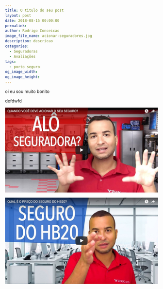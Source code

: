 ```yaml
---
title: O titulo do seu post
layout: post
date: 2018-08-15 00:00:00
permalink:
author: Rodrigo Conceicao
image_file_name: acionar-seguradores.jpg
description: descricao
categories:
  - Seguradoras
  - Avaliações
tags:
  - porto seguro
og_image_width:
og_image_height:
---
```


oi eu sou muito bonito

defdwfd

![](/uploads/acionar-seguradores.JPG)

![](/uploads/hb20-seguro-video.jpg)